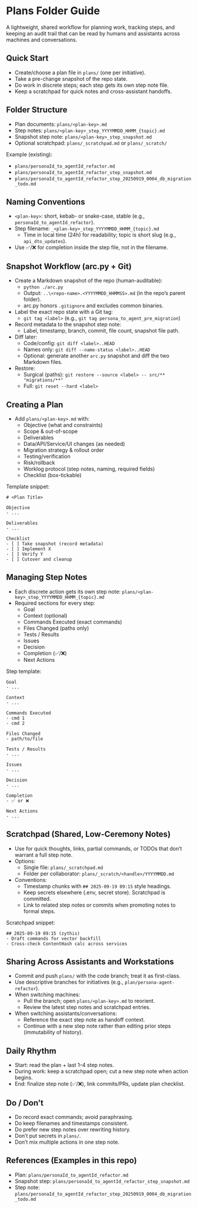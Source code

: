 # Plans Folder Guide

A lightweight, shared workflow for planning work, tracking steps, and keeping an audit trail that can be read by humans and assistants across machines and conversations.

## Quick Start
- Create/choose a plan file in `plans/` (one per initiative).
- Take a pre-change snapshot of the repo state.
- Do work in discrete steps; each step gets its own step note file.
- Keep a scratchpad for quick notes and cross-assistant handoffs.

## Folder Structure
- Plan documents: `plans/<plan-key>.md`
- Step notes: `plans/<plan-key>_step_YYYYMMDD_HHMM_{topic}.md`
- Snapshot step note: `plans/<plan-key>_step_snapshot.md`
- Optional scratchpad: `plans/_scratchpad.md` or `plans/_scratch/`

Example (existing):
- `plans/personaId_to_agentId_refactor.md`
- `plans/personaId_to_agentId_refactor_step_snapshot.md`
- `plans/personaId_to_agentId_refactor_step_20250919_0004_db_migration_todo.md`

## Naming Conventions
- `<plan-key>`: short, kebab- or snake-case, stable (e.g., `personaId_to_agentId_refactor`).
- Step filename: `_<plan-key>_step_YYYYMMDD_HHMM_{topic}.md`
  - Time in local time (24h) for readability; topic is short slug (e.g., `api_dto_updates`).
- Use ✅/❌ for completion inside the step file, not in the filename.

## Snapshot Workflow (arc.py + Git)
- Create a Markdown snapshot of the repo (human-auditable):
  - `python ./arc.py`
  - Output: `..\<repo-name>.<YYYYMMDD_HHMMSS>.md` (in the repo’s parent folder).
  - arc.py honors `.gitignore` and excludes common binaries.
- Label the exact repo state with a Git tag:
  - `git tag <label>` (e.g., `git tag persona_to_agent_pre_migration`)
- Record metadata to the snapshot step note:
  - Label, timestamp, branch, commit, file count, snapshot file path.
- Diff later:
  - Code/config: `git diff <label>..HEAD`
  - Names only: `git diff --name-status <label>..HEAD`
  - Optional: generate another `arc.py` snapshot and diff the two Markdown files.
- Restore:
  - Surgical (paths): `git restore --source <label> -- src/** "migrations/**"`
  - Full: `git reset --hard <label>`

## Creating a Plan
- Add `plans/<plan-key>.md` with:
  - Objective (what and constraints)
  - Scope & out-of-scope
  - Deliverables
  - Data/API/Service/UI changes (as needed)
  - Migration strategy & rollout order
  - Testing/verification
  - Risk/rollback
  - Worklog protocol (step notes, naming, required fields)
  - Checklist (box-tickable)

Template snippet:
```
# <Plan Title>

Objective
- ...

Deliverables
- ...

Checklist
- [ ] Take snapshot (record metadata)
- [ ] Implement X
- [ ] Verify Y
- [ ] Cutover and cleanup
```

## Managing Step Notes
- Each discrete action gets its own step note: `plans/<plan-key>_step_YYYYMMDD_HHMM_{topic}.md`
- Required sections for every step:
  - Goal
  - Context (optional)
  - Commands Executed (exact commands)
  - Files Changed (paths only)
  - Tests / Results
  - Issues
  - Decision
  - Completion (✅/❌)
  - Next Actions

Step template:
```
Goal
- ...

Context
- ...

Commands Executed
- cmd 1
- cmd 2

Files Changed
- path/to/file

Tests / Results
- ...

Issues
- ...

Decision
- ...

Completion
- ✅ or ❌

Next Actions
- ...
```

## Scratchpad (Shared, Low-Ceremony Notes)
- Use for quick thoughts, links, partial commands, or TODOs that don’t warrant a full step note.
- Options:
  - Single file: `plans/_scratchpad.md`
  - Folder per collaborator: `plans/_scratch/<handle>/YYYYMMDD.md`
- Conventions:
  - Timestamp chunks with `## 2025-09-19 09:15` style headings.
  - Keep secrets elsewhere (.env, secret store). Scratchpad is committed.
  - Link to related step notes or commits when promoting notes to formal steps.

Scratchpad snippet:
```
## 2025-09-19 09:15 (zythis)
- Draft commands for vector backfill
- Cross-check ContentHash calc across services
```

## Sharing Across Assistants and Workstations
- Commit and push `plans/` with the code branch; treat it as first-class.
- Use descriptive branches for initiatives (e.g., `plan/persona-agent-refactor`).
- When switching machines:
  - Pull the branch; open `plans/<plan-key>.md` to reorient.
  - Review the latest step notes and scratchpad entries.
- When switching assistants/conversations:
  - Reference the exact step note as handoff context.
  - Continue with a new step note rather than editing prior steps (immutability of history).

## Daily Rhythm
- Start: read the plan + last 1–4 step notes.
- During work: keep a scratchpad open; cut a new step note when action begins.
- End: finalize step note (✅/❌), link commits/PRs, update plan checklist.

## Do / Don’t
- Do record exact commands; avoid paraphrasing.
- Do keep filenames and timestamps consistent.
- Do prefer new step notes over rewriting history.
- Don’t put secrets in `plans/`.
- Don’t mix multiple actions in one step note.

## References (Examples in this repo)
- Plan: `plans/personaId_to_agentId_refactor.md`
- Snapshot step: `plans/personaId_to_agentId_refactor_step_snapshot.md`
- Step note: `plans/personaId_to_agentId_refactor_step_20250919_0004_db_migration_todo.md`
